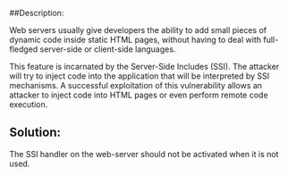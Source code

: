 ##Description:

Web servers usually give developers the ability to add small pieces of dynamic code inside
static HTML pages, without having to deal with full-fledged server-side
or client-side languages.

This feature is incarnated by the Server-Side Includes (SSI).
The attacker will try to inject code into the application that will
be interpreted by SSI mechanisms. A successful exploitation of this vulnerability
allows an attacker to inject code into HTML pages or even perform remote code execution.

## Solution:

The SSI handler on the web-server should not be activated when it is not used.

